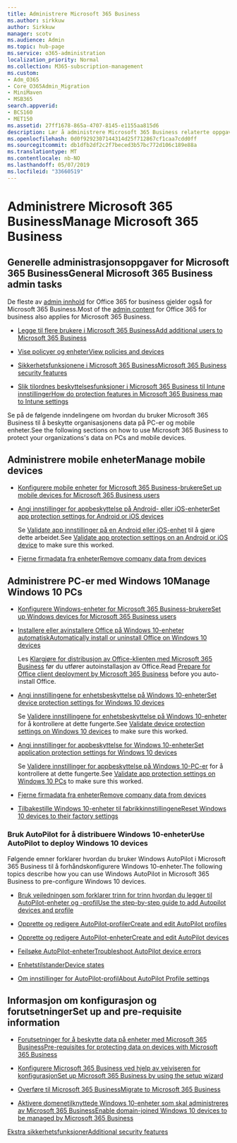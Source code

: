 ```yaml
---
title: Administrere Microsoft 365 Business
ms.author: sirkkuw
author: Sirkkuw
manager: scotv
ms.audience: Admin
ms.topic: hub-page
ms.service: o365-administration
localization_priority: Normal
ms.collection: M365-subscription-management
ms.custom:
- Adm_O365
- Core_O365Admin_Migration
- MiniMaven
- MSB365
search.appverid:
- BCS160
- MET150
ms.assetid: 27ff1678-865a-4707-8145-e1155aa815d6
description: Lær å administrere Microsoft 365 Business relaterte oppgaver for admin, mobile enheter, Windows 10PCs og mange oppgaver.
ms.openlocfilehash: 0d0f9292307144314d25f712867cf1caa7cdd0ff
ms.sourcegitcommit: db1dfb2df2c2f7beced3b57bc772d106c189e88a
ms.translationtype: MT
ms.contentlocale: nb-NO
ms.lasthandoff: 05/07/2019
ms.locfileid: "33660519"
---
```

# <a name="manage-microsoft-365-business"></a><span data-ttu-id="87ac2-103">Administrere Microsoft 365 Business</span><span class="sxs-lookup"><span data-stu-id="87ac2-103">Manage Microsoft 365 Business</span></span>

## <a name="general-microsoft-365-business-admin-tasks"></a><span data-ttu-id="87ac2-104">Generelle administrasjonsoppgaver for Microsoft 365 Business</span><span class="sxs-lookup"><span data-stu-id="87ac2-104">General Microsoft 365 Business admin tasks</span></span>

<span data-ttu-id="87ac2-105">De fleste av [admin innhold](/Office365/Admin/admin-home.md) for Office 365 for business gjelder også for Microsoft 365 Business.</span><span class="sxs-lookup"><span data-stu-id="87ac2-105">Most of the [admin content](/Office365/Admin/admin-home.md) for Office 365 for business also applies for Microsoft 365 Business.</span></span>

- [<span data-ttu-id="87ac2-106">Legge til flere brukere i Microsoft 365 Business</span><span class="sxs-lookup"><span data-stu-id="87ac2-106">Add additional users to Microsoft 365 Business</span></span>](add-users-m365b.md)
    
- [<span data-ttu-id="87ac2-107">Vise policyer og enheter</span><span class="sxs-lookup"><span data-stu-id="87ac2-107">View policies and devices</span></span>](view-policies-and-devices.md)
    
- [<span data-ttu-id="87ac2-108">Sikkerhetsfunksjonene i Microsoft 365 Business</span><span class="sxs-lookup"><span data-stu-id="87ac2-108">Microsoft 365 Business security features</span></span>](security-features.md)
    
- [<span data-ttu-id="87ac2-109">Slik tilordnes beskyttelsesfunksjoner i Microsoft 365 Business til Intune innstillinger</span><span class="sxs-lookup"><span data-stu-id="87ac2-109">How do protection features in Microsoft 365 Business map to Intune settings</span></span>](map-protection-features-to-intune-settings.md)
    
<span data-ttu-id="87ac2-110">Se på de følgende inndelingene om hvordan du bruker Microsoft 365 Business til å beskytte organisasjonens data på PC-er og mobile enheter.</span><span class="sxs-lookup"><span data-stu-id="87ac2-110">See the following sections on how to use Microsoft 365 Business to protect your organizations's data on PCs and mobile devices.</span></span>
  
## <a name="manage-mobile-devices"></a><span data-ttu-id="87ac2-111">Administrere mobile enheter</span><span class="sxs-lookup"><span data-stu-id="87ac2-111">Manage mobile devices</span></span>

- [<span data-ttu-id="87ac2-112">Konfigurere mobile enheter for Microsoft 365 Business-brukere</span><span class="sxs-lookup"><span data-stu-id="87ac2-112">Set up mobile devices for Microsoft 365 Business users</span></span>](set-up-mobile-devices.md)
    
- [<span data-ttu-id="87ac2-113">Angi innstillinger for appbeskyttelse på Android- eller iOS-enheter</span><span class="sxs-lookup"><span data-stu-id="87ac2-113">Set app protection settings for Android or iOS devices</span></span>](app-protection-settings-for-android-and-ios.md)
    
    <span data-ttu-id="87ac2-114">Se [Validate app innstillinger på en Android eller iOS-enhet](validate-settings-on-android-or-ios.md) til å gjøre dette arbeidet.</span><span class="sxs-lookup"><span data-stu-id="87ac2-114">See [Validate app protection settings on an Android or iOS device](validate-settings-on-android-or-ios.md) to make sure this worked.</span></span> 
    
- [<span data-ttu-id="87ac2-115">Fjerne firmadata fra enheter</span><span class="sxs-lookup"><span data-stu-id="87ac2-115">Remove company data from devices</span></span>](remove-company-data.md)
    
## <a name="manage-windows-10-pcs"></a><span data-ttu-id="87ac2-116">Administrere PC-er med Windows 10</span><span class="sxs-lookup"><span data-stu-id="87ac2-116">Manage Windows 10 PCs</span></span>

- [<span data-ttu-id="87ac2-117">Konfigurere Windows-enheter for Microsoft 365 Business-brukere</span><span class="sxs-lookup"><span data-stu-id="87ac2-117">Set up Windows devices for Microsoft 365 Business users</span></span>](set-up-windows-devices.md)
    
- [<span data-ttu-id="87ac2-118">Installere eller avinstallere Office på Windows 10-enheter automatisk</span><span class="sxs-lookup"><span data-stu-id="87ac2-118">Automatically install or uninstall Office on Windows 10 devices</span></span>](auto-install-or-uninstall-office.md)
    
    <span data-ttu-id="87ac2-119">Les [Klargjøre for distribusjon av Office-klienten med Microsoft 365 Business](prepare-for-office-client-deployment.md) før du utfører autoinstallasjon av Office.</span><span class="sxs-lookup"><span data-stu-id="87ac2-119">Read [Prepare for Office client deployment by Microsoft 365 Business](prepare-for-office-client-deployment.md) before you auto-install Office.</span></span> 
    
- [<span data-ttu-id="87ac2-120">Angi innstillingene for enhetsbeskyttelse på Windows 10-enheter</span><span class="sxs-lookup"><span data-stu-id="87ac2-120">Set device protection settings for Windows 10 devices</span></span>](protection-settings-for-windows-10-pcs.md)
    
    <span data-ttu-id="87ac2-121">Se [Validere innstillingene for enhetsbeskyttelse på Windows 10-enheter](validate-settings-on-windows-10-pcs.md) for å kontrollere at dette fungerte.</span><span class="sxs-lookup"><span data-stu-id="87ac2-121">See [Validate device protection settings on Windows 10 devices](validate-settings-on-windows-10-pcs.md) to make sure this worked.</span></span> 
    
- [<span data-ttu-id="87ac2-122">Angi innstillinger for appbeskyttelse for Windows 10-enheter</span><span class="sxs-lookup"><span data-stu-id="87ac2-122">Set application protection settings for Windows 10 devices</span></span>](protection-settings-for-windows-10-devices.md)
    
    <span data-ttu-id="87ac2-123">Se [Validere innstillinger for appbeskyttelse på Windows 10-PC-er](validate-protection-settings-on-windows-10-pcs.md) for å kontrollere at dette fungerte.</span><span class="sxs-lookup"><span data-stu-id="87ac2-123">See [Validate app protection settings on Windows 10 PCs](validate-protection-settings-on-windows-10-pcs.md) to make sure this worked.</span></span> 
    
- [<span data-ttu-id="87ac2-124">Fjerne firmadata fra enheter</span><span class="sxs-lookup"><span data-stu-id="87ac2-124">Remove company data from devices</span></span>](remove-company-data.md)
    
- [<span data-ttu-id="87ac2-125">Tilbakestille Windows 10-enheter til fabrikkinnstillingene</span><span class="sxs-lookup"><span data-stu-id="87ac2-125">Reset Windows 10 devices to their factory settings</span></span>](reset-devices-to-factory-settings.md)
    
### <a name="use-autopilot-to-deploy-windows-10-devices"></a><span data-ttu-id="87ac2-126">Bruk AutoPilot for å distribuere Windows 10-enheter</span><span class="sxs-lookup"><span data-stu-id="87ac2-126">Use AutoPilot to deploy Windows 10 devices</span></span>

<span data-ttu-id="87ac2-127">Følgende emner forklarer hvordan du bruker Windows AutoPilot i Microsoft 365 Business til å forhåndskonfigurere Windows 10-enheter.</span><span class="sxs-lookup"><span data-stu-id="87ac2-127">The following topics describe how you can use Windows AutoPilot in Microsoft 365 Business to pre-configure Windows 10 devices.</span></span>
  
- [<span data-ttu-id="87ac2-128">Bruk veiledningen som forklarer trinn for trinn hvordan du legger til AutoPilot-enheter og -profil</span><span class="sxs-lookup"><span data-stu-id="87ac2-128">Use the step-by-step guide to add Autopilot devices and profile</span></span>](add-autopilot-devices-and-profile.md)
    
- [<span data-ttu-id="87ac2-129">Opprette og redigere AutoPilot-profiler</span><span class="sxs-lookup"><span data-stu-id="87ac2-129">Create and edit AutoPilot profiles</span></span>](create-and-edit-autopilot-profiles.md)
    
- [<span data-ttu-id="87ac2-130">Opprette og redigere AutoPilot-enheter</span><span class="sxs-lookup"><span data-stu-id="87ac2-130">Create and edit AutoPilot devices</span></span>](create-and-edit-autopilot-devices.md)
    
- [<span data-ttu-id="87ac2-131">Feilsøke AutoPilot-enheter</span><span class="sxs-lookup"><span data-stu-id="87ac2-131">Troubleshoot AutoPilot device errors</span></span>](troubleshoot-autopilot-errors.md)
    
- [<span data-ttu-id="87ac2-132">Enhetstilstander</span><span class="sxs-lookup"><span data-stu-id="87ac2-132">Device states</span></span>](device-states.md)
    
- [<span data-ttu-id="87ac2-133">Om innstillinger for AutoPilot-profil</span><span class="sxs-lookup"><span data-stu-id="87ac2-133">About AutoPilot Profile settings</span></span>](autopilot-profile-settings.md)
    
## <a name="set-up-and-pre-requisite-information"></a><span data-ttu-id="87ac2-134">Informasjon om konfigurasjon og forutsetninger</span><span class="sxs-lookup"><span data-stu-id="87ac2-134">Set up and pre-requisite information</span></span>

- [<span data-ttu-id="87ac2-135">Forutsetninger for å beskytte data på enheter med Microsoft 365 Business</span><span class="sxs-lookup"><span data-stu-id="87ac2-135">Pre-requisites for protecting data on devices with Microsoft 365 Business</span></span>](pre-requisites-for-data-protection.md)
    
- [<span data-ttu-id="87ac2-136">Konfigurere Microsoft 365 Business ved hjelp av veiviseren for konfigurasjon</span><span class="sxs-lookup"><span data-stu-id="87ac2-136">Set up Microsoft 365 Business by using the setup wizard</span></span>](set-up.md)
    
- [<span data-ttu-id="87ac2-137">Overføre til Microsoft 365 Business</span><span class="sxs-lookup"><span data-stu-id="87ac2-137">Migrate to Microsoft 365 Business</span></span>](migrate-to-microsoft-365-business.md)
    
- [<span data-ttu-id="87ac2-138">Aktivere domenetilknyttede Windows 10-enheter som skal administreres av Microsoft 365 Business</span><span class="sxs-lookup"><span data-stu-id="87ac2-138">Enable domain-joined Windows 10 devices to be managed by Microsoft 365 Business</span></span>](manage-windows-devices.md)
    
[<span data-ttu-id="87ac2-139">Ekstra sikkerhetsfunksjoner</span><span class="sxs-lookup"><span data-stu-id="87ac2-139">Additional security features</span></span>](security-features.md#additional-security-features)
    

  

